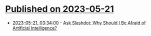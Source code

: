 # [Published on 2023-05-21](index.md)

* [2023-05-21, 03:34:00](https://ask.slashdot.org/story/23/05/21/0112227/ask-slashdot-why-should-i-be-afraid-of-artificial-intelligence?utm_source=rss1.0mainlinkanon&utm_medium=feed) - [Ask Slashdot: Why Should I Be Afraid of Artificial Intelligence?](https://ask.slashdot.org/story/23/05/21/0112227/ask-slashdot-why-should-i-be-afraid-of-artificial-intelligence?utm_source=rss1.0mainlinkanon&utm_medium=feed)
